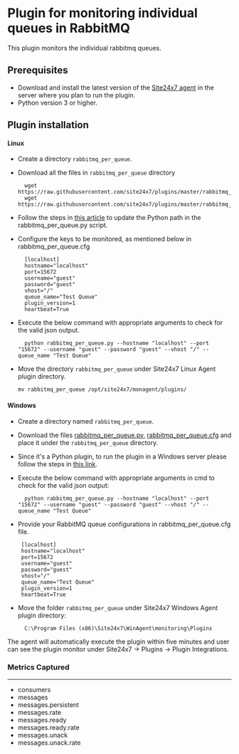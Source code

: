 Plugin for monitoring individual queues in RabbitMQ
===================================================

This plugin monitors the individual rabbitmq queues.

## Prerequisites

- Download and install the latest version of the [Site24x7 agent](https://www.site24x7.com/help/admin/adding-a-monitor/linux-server-monitoring.html#add-linux-server-monitor) in the server where you plan to run the plugin. 
- Python version 3 or higher.


## Plugin installation

#### Linux 

- Create a directory `rabbitmq_per_queue`.

- Download all the files in `rabbitmq_per_queue` directory

		wget https://raw.githubusercontent.com/site24x7/plugins/master/rabbitmq_per_queue/rabbitmq_per_queue.py
		wget https://raw.githubusercontent.com/site24x7/plugins/master/rabbitmq_per_queue/rabbitmq_per_queue.cfg

- Follow the steps in [this article](https://support.site24x7.com/portal/en/kb/articles/updating-python-path-in-a-plugin-script-for-linux-servers) to update the Python path in the rabbitmq_per_queue.py script.
	
- Configure the keys to be monitored, as mentioned below in rabbitmq_per_queue.cfg

		[localhost]
		hostname="localhost"
		port=15672
		username="guest"
		password="guest"
		vhost="/"
		queue_name="Test Queue"
		plugin_version=1
		heartbeat=True

- Execute the below command with appropriate arguments to check for the valid json output.  

		python rabbitmq_per_queue.py --hostname "localhost" --port "15672" --username "guest" --password "guest" --vhost "/" --queue_name "Test Queue"
	
- Move the directory `rabbitmq_per_queue` under Site24x7 Linux Agent plugin directory.
	```
	mv rabbitmq_per_queue /opt/site24x7/monagent/plugins/
	```

#### Windows

- Create a directory named `rabbitmq_per_queue`.

- Download the files [rabbitmq_per_queue.py](https://github.com/site24x7/plugins/blob/master/rabbitmq_per_queue/rabbitmq_per_queue.py), [rabbitmq_per_queue.cfg](https://github.com/site24x7/plugins/blob/master/rabbitmq_per_queue/rabbitmq_per_queue.cfg) and place it under the `rabbitmq_per_queue` directory.

- Since it's a Python plugin, to run the plugin in a Windows server please follow the steps in [this link](https://support.site24x7.com/portal/en/kb/articles/run-python-plugin-scripts-in-windows-servers).
  
- Execute the below command with appropriate arguments in cmd to check for the valid json output:

		python rabbitmq_per_queue.py --hostname "localhost" --port "15672" --username "guest" --password "guest" --vhost "/" --queue_name "Test Queue"
  
-  Provide your RabbitMQ queue configurations in rabbitmq_per_queue.cfg file.

		[localhost]
		hostname="localhost"
		port=15672
		username="guest"
		password="guest"
		vhost="/"
		queue_name="Test Queue"
		plugin_version=1
		heartbeat=True

- Move the folder `rabbitmq_per_queue` under Site24x7 Windows Agent plugin directory: 

		C:\Program Files (x86)\Site24x7\WinAgent\monitoring\Plugins
  
The agent will automatically execute the plugin within five minutes and user can see the plugin monitor under Site24x7 -> Plugins -> Plugin Integrations.

### Metrics Captured
---
- consumers
- messages
- messages.persistent
- messages.rate
- messages.ready
- messages.ready.rate
- messages.unack
- messages.unack.rate 			
